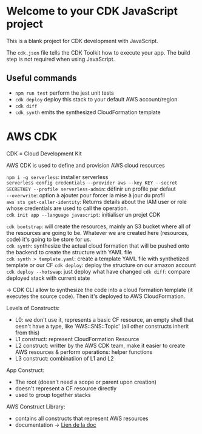 # Welcome to your CDK JavaScript project

This is a blank project for CDK development with JavaScript.

The `cdk.json` file tells the CDK Toolkit how to execute your app. The build step is not required when using JavaScript.

## Useful commands

* `npm run test`         perform the jest unit tests
* `cdk deploy`           deploy this stack to your default AWS account/region
* `cdk diff`             
* `cdk synth`            emits the synthesized CloudFormation template

# AWS CDK

CDK = Cloud Development Kit 

AWS CDK is used to define and provision AWS cloud resources

`npm i -g serverless`: installer serverless  
`serverless config credentials --provider aws --key KEY --secret SECRETKEY --profile serverless-admin`: définir un profile par defaut   
`--overwrite`: option à ajouter pour forcer la mise à jour du profil  
`aws sts get-caller-identity`: Returns details about the IAM user or role whose credentials are used to call the operation.  
`cdk init app --language javascript`: initialiser un projet CDK  

`cdk bootstrap`: will create the resources, mainly an S3 bucket where all of the resources are going to be. Whatever we are created here (resources, code) it's going to be store for us.  
`cdk synth`: synthesize the actual cloud formation that will be pushed onto the backend to create the structure with YAML file  
`cdk synth > template.yaml`: create a template YAML file with synthetized template or our CF
`cdk deploy`: deploy the structure on our amazon account  
`cdk deploy --hotswap`: just deploy what have changed
`cdk diff`: compare deployed stack with current state

-> CDK CLI allow to synthesize the code into a cloud formation template (it executes the source code). Then it's deployed to AWS CloudFormation. 

Levels of Constructs:
- L0: we don't use it, represents a basic CF resource, an empty shell that oesn't have a type, like 'AWS::SNS::Topic' (all other constructs inherit from this)
- L1 construct: represent CloudFormation Resource
- L2 construct: writter by the AWS CDK team, make it easier to create AWS resources & perform operations: helper functions
- L3 construct: combinatiion of L1 and L2

App Construct:
- The root (doesn't need a scope or parent upon creation)
- doesn't represent a CF resource directly
- used to group together stacks

AWS Construct Library:
- contains all constructs that represent AWS resources
- documentation -> [Lien de la doc](https://docs.aws.amazon.com/cdk/api/v2/docs/aws-construct-library.html) 
